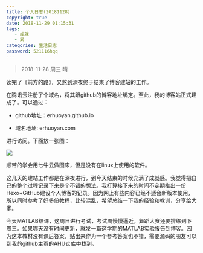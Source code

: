 ```yaml
---
title: 个人日志(20181128)
copyright: true
date: 2018-11-29 01:15:31
tags: 
   - 成就
   - 累
categories: 生活日志
password: 521116hqq
---
```


> 2018-11-28      周三     晴

<!--more-->

读完了《前方的路》，又熬到深夜终于结束了博客建站的工作。

在腾讯云注册了个域名，将其跟github的博客地址绑定。至此，我的博客站正式建成了。可以通过：

- github地址：erhuoyan.github.io

- 域名地址: erhuoyan.com

进行访问。下面放一张图：

![](http://pixvnjqew.bkt.clouddn.com/201811291307_858.png)

顺带的学会用七牛云做图床，但是没有在linux上使用的软件。

这几天的建站工作都是在深夜进行，到今天结束的时候充满了成就感。我觉得把自己的整个过程记录下来是个不错的想法。我打算接下来的时间不定期推出一份Hexo+GitHub建设个人博客的记录。因为网上有些内容已经不适合新版本使用，所以同时参考了好多份教程，比较混乱，希望总结一下我的经验和教训，分享给大家。

今天MATLAB结课，这周日进行考试，考试周慢慢逼近，舞蹈大赛还要排练到下周三。如果哪天没有时间更新，就发一篇这学期的MATLAB实验报告到博客。因为这本教材没有课后答案，贴出来作为一个参考答案也不错，需要源码的朋友可以到我的github主页的AHU仓库中找到。